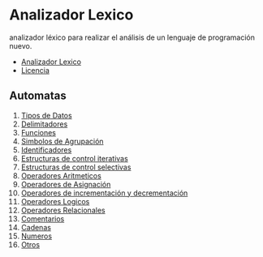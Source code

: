 # Analizador Lexico
analizador léxico para realizar el análisis de un lenguaje de programación nuevo.

* <a href="./src/Model/LexicalAnalyzer.java">Analizador Lexico</a>
* <a href="./LICENSE">Licencia</a>

<h2>Automatas</h2>

<ol>
  <li><a href="./src/Controller/Automatas/A_DataTypes.java">Tipos de Datos</a></li>
  <li><a href="./src/Controller/Automatas/A_Delimiters.java">Delimitadores</a></li>
  <li><a href="./src/Controller/Automatas/A_Functions.java">Funciones</a></li>
  <li><a href="./src/Controller/Automatas/A_GroupingSymbols.java">Simbolos de Agrupación</a></li>
  <li><a href="./src/Controller/Automatas/A_Identifiers.java">Identificadores</a></li>
  <li><a href="./src/Controller/Automatas/A_IterativeControlStructure.java">Estructuras de control iterativas</a></li>
  <li><a href="./src/Controller/Automatas/A_SelectiveControlStructure.java">Estructuras de control selectivas</a></li>
  <li><a href="./src/Controller/Automatas/A_ArithmeticOperators.java">Operadores Aritmeticos</a></li>
  <li><a href="./src/Controller/Automatas/A_AssignmentOperators.java">Operadores de Asignación</a></li>
  <li><a href="./src/Controller/Automatas/A_IncrementalDecrementalOperators.java">Operadores de incrementación y decrementación</a></li>
  <li><a href="./src/Controller/Automatas/A_LogicalOperators.java">Operadores Logicos</a></li>
  <li><a href="./src/Controller/Automatas/A_RelationalOperators.java">Operadores Relacionales</a></li>
  <li><a href="./src/Controller/Automatas/A_Comments.java">Comentarios</a></li>
  <li><a href="./src/Controller/Automatas/A_String.java">Cadenas</a></li>
  <li><a href="./src/Controller/Automatas/A_Numbers.java">Numeros</a></li>
  <li><a href="./src/Controller/Automatas/A_Others.java">Otros</a></li>
</ol>
